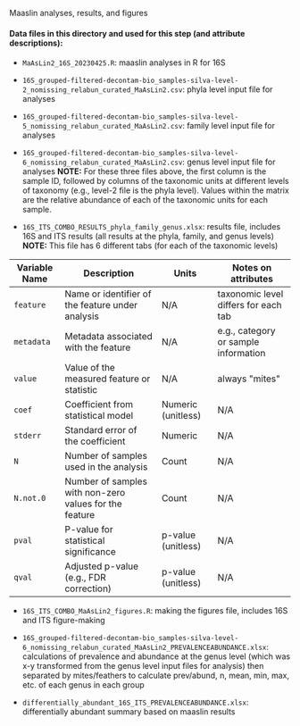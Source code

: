 Maaslin analyses, results, and figures

#### Data files in this directory and used for this step (and attribute descriptions):

- `MaAsLin2_16S_20230425.R`: maaslin analyses in R for 16S
- `16S_grouped-filtered-decontam-bio_samples-silva-level-2_nomissing_relabun_curated_MaAsLin2.csv`: phyla level input file for analyses
- `16S_grouped-filtered-decontam-bio_samples-silva-level-5_nomissing_relabun_curated_MaAsLin2.csv`: family level input file for analyses
- `16S_grouped-filtered-decontam-bio_samples-silva-level-6_nomissing_relabun_curated_MaAsLin2.csv`: genus level input file for analyses
**NOTE:** For these three files above, the first column is the sample ID, followed by columns of the taxonomic units at different levels of taxonomy (e.g., level-2 file is the phyla level). Values within the matrix are the relative abundance of each of the taxonomic units for each sample.

- `16S_ITS_COMBO_RESULTS_phyla_family_genus.xlsx`: results file, includes 16S and ITS results (all results at the phyla, family, and genus levels)
**NOTE:** This file has 6 different tabs (for each of the taxonomic levels)

| Variable Name        | Description                                                      | Units            | Notes on attributes           |
|----------------------|------------------------------------------------------------------|------------------|-----------------------------------------|
| `feature`            | Name or identifier of the feature under analysis                 | N/A              | taxonomic level differs for each tab                                     |
| `metadata`           | Metadata associated with the feature                             | N/A              | e.g., category or sample information    |
| `value`              | Value of the measured feature or statistic                       | N/A              | always "mites"                                     |
| `coef`               | Coefficient from statistical model | Numeric (unitless)| N/A                                     |
| `stderr`             | Standard error of the coefficient                                 | Numeric          | N/A                                     |
| `N`                  | Number of samples used in the analysis                           | Count            | N/A                                     |
| `N.not.0`            | Number of samples with non-zero values for the feature          | Count            | N/A                                     |
| `pval`               | P-value for statistical significance                            | p-value (unitless) | N/A                                    |
| `qval`               | Adjusted p-value (e.g., FDR correction)    | p-value (unitless) | N/A                                    |

  
- `16S_ITS_COMBO_MaAsLin2_figures.R`: making the figures file, includes 16S and ITS figure-making
  
- `16S_grouped-filtered-decontam-bio_samples-silva-level-6_nomissing_relabun_curated_MaAsLin2_PREVALENCEABUNDANCE.xlsx`: calculations of prevalence and abundance at the genus level (which was x-y transformed from the genus level input files for analysis) then separated by mites/feathers to calculate prev/abund, n, mean, min, max, etc. of each genus in each group

- `differentially_abundant_16S_ITS_PREVALENCEABUNDANCE.xlsx`: differentially abundant summary based on maaslin results
  
